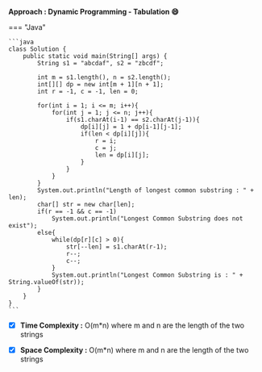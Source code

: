 **Approach : Dynamic Programming - Tabulation :smile:**

=== "Java"

    ```java
    class Solution {
        public static void main(String[] args) {
            String s1 = "abcdaf", s2 = "zbcdf";

            int m = s1.length(), n = s2.length();
            int[][] dp = new int[m + 1][n + 1];
            int r = -1, c = -1, len = 0;
            
            for(int i = 1; i <= m; i++){
                for(int j = 1; j <= n; j++){
                    if(s1.charAt(i-1) == s2.charAt(j-1)){
                        dp[i][j] = 1 + dp[i-1][j-1];
                        if(len < dp[i][j]){
                            r = i;
                            c = j;
                            len = dp[i][j];
                        }
                    }
                }
            }
            System.out.println("Length of longest common substring : " + len);
            char[] str = new char[len];
            if(r == -1 && c == -1)
                System.out.println("Longest Common Substring does not exist");
            else{
                while(dp[r][c] > 0){
                    str[--len] = s1.charAt(r-1);
                    r--;
                    c--;
                }
                System.out.println("Longest Common Substring is : " + String.valueOf(str));
            }
        }
    }
    ```

-   [x] **Time Complexity :** O(m\*n) where m and n are the length of the two strings

-   [x] **Space Complexity :** O(m\*n) where m and n are the length of the two strings
